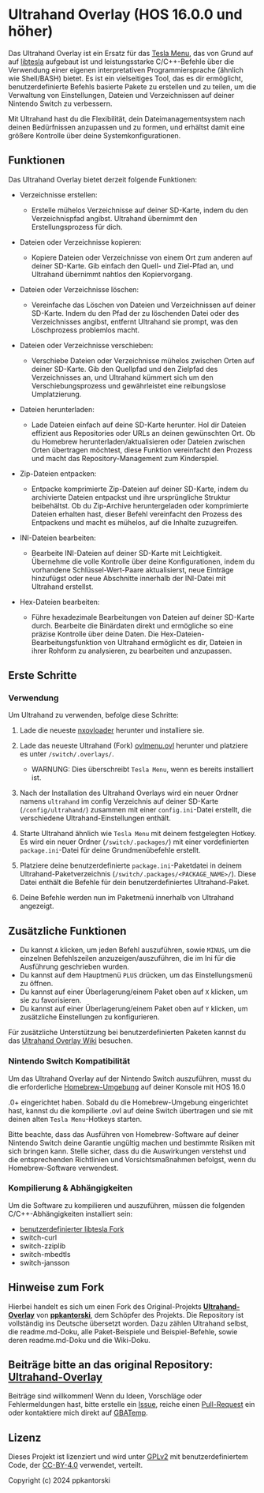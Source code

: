 # Ultrahand Overlay (HOS 16.0.0 und höher)

Das Ultrahand Overlay ist ein Ersatz für das [Tesla Menu](https://github.com/WerWolv/Tesla-Menu), das von Grund auf auf [libtesla](https://github.com/WerWolv/libtesla) aufgebaut ist und leistungsstarke C/C++-Befehle über die Verwendung einer eigenen interpretativen Programmiersprache (ähnlich wie Shell/BASH) bietet. Es ist ein vielseitiges Tool, das es dir ermöglicht, benutzerdefinierte Befehls basierte Pakete zu erstellen und zu teilen, um die Verwaltung von Einstellungen, Dateien und Verzeichnissen auf deiner Nintendo Switch zu verbessern.

Mit Ultrahand hast du die Flexibilität, dein Dateimanagementsystem nach deinen Bedürfnissen anzupassen und zu formen, und erhältst damit eine größere Kontrolle über deine Systemkonfigurationen.

## Funktionen

Das Ultrahand Overlay bietet derzeit folgende Funktionen:

- Verzeichnisse erstellen:
  - Erstelle mühelos Verzeichnisse auf deiner SD-Karte, indem du den Verzeichnispfad angibst. Ultrahand übernimmt den Erstellungsprozess für dich.

- Dateien oder Verzeichnisse kopieren:
  - Kopiere Dateien oder Verzeichnisse von einem Ort zum anderen auf deiner SD-Karte. Gib einfach den Quell- und Ziel-Pfad an, und Ultrahand übernimmt nahtlos den Kopiervorgang.

- Dateien oder Verzeichnisse löschen:
  - Vereinfache das Löschen von Dateien und Verzeichnissen auf deiner SD-Karte. Indem du den Pfad der zu löschenden Datei oder des Verzeichnisses angibst, entfernt Ultrahand sie prompt, was den Löschprozess problemlos macht.

- Dateien oder Verzeichnisse verschieben:
  - Verschiebe Dateien oder Verzeichnisse mühelos zwischen Orten auf deiner SD-Karte. Gib den Quellpfad und den Zielpfad des Verzeichnisses an, und Ultrahand kümmert sich um den Verschiebungsprozess und gewährleistet eine reibungslose Umplatzierung.

- Dateien herunterladen:
  - Lade Dateien einfach auf deine SD-Karte herunter. Hol dir Dateien effizient aus Repositories oder URLs an deinen gewünschten Ort. Ob du Homebrew herunterladen/aktualisieren oder Dateien zwischen Orten übertragen möchtest, diese Funktion vereinfacht den Prozess und macht das Repository-Management zum Kinderspiel.

- Zip-Dateien entpacken:
  - Entpacke komprimierte Zip-Dateien auf deiner SD-Karte, indem du archivierte Dateien entpackst und ihre ursprüngliche Struktur beibehältst. Ob du Zip-Archive heruntergeladen oder komprimierte Dateien erhalten hast, dieser Befehl vereinfacht den Prozess des Entpackens und macht es mühelos, auf die Inhalte zuzugreifen.

- INI-Dateien bearbeiten:
  - Bearbeite INI-Dateien auf deiner SD-Karte mit Leichtigkeit. Übernehme die volle Kontrolle über deine Konfigurationen, indem du vorhandene Schlüssel-Wert-Paare aktualisierst, neue Einträge hinzufügst oder neue Abschnitte innerhalb der INI-Datei mit Ultrahand erstellst.

- Hex-Dateien bearbeiten:
  - Führe hexadezimale Bearbeitungen von Dateien auf deiner SD-Karte durch. Bearbeite die Binärdaten direkt und ermögliche so eine präzise Kontrolle über deine Daten. Die Hex-Dateien-Bearbeitungsfunktion von Ultrahand ermöglicht es dir, Dateien in ihrer Rohform zu analysieren, zu bearbeiten und anzupassen.

## Erste Schritte

### Verwendung

Um Ultrahand zu verwenden, befolge diese Schritte:

1. Lade die neueste [nxovloader](https://github.com/WerWolv/nx-ovlloader) herunter und installiere sie.
2. Lade das neueste Ultrahand (Fork) [ovlmenu.ovl](https://github.com/glitched-nx/Ultrahand-Overlay/releases/latest/download/ovlmenu.ovl) herunter und platziere es unter `/switch/.overlays/`.
    - WARNUNG: Dies überschreibt `Tesla Menu`, wenn es bereits installiert ist.
3. Nach der Installation des Ultrahand Overlays wird ein neuer Ordner namens `ultrahand` im config Verzeichnis auf deiner SD-Karte (`/config/ultrahand/`) zusammen mit einer `config.ini`-Datei erstellt, die verschiedene Ultrahand-Einstellungen enthält.
4. Starte Ultrahand ähnlich wie `Tesla Menu` mit deinem festgelegten Hotkey. Es wird ein neuer Ordner (`/switch/.packages/`) mit einer vordefinierten `package.ini`-Datei für deine Grundmenübefehle erstellt.

5. Platziere deine benutzerdefinierte `package.ini`-Paketdatei in deinem Ultrahand-Paketverzeichnis (`/switch/.packages/<PACKAGE_NAME>/`). Diese Datei enthält die Befehle für dein benutzerdefiniertes Ultrahand-Paket.
6. Deine Befehle werden nun im Paketmenü innerhalb von Ultrahand angezeigt.

## Zusätzliche Funktionen
- Du kannst `A` klicken, um jeden Befehl auszuführen, sowie `MINUS`, um die einzelnen Befehlszeilen anzuzeigen/auszuführen, die im Ini für die Ausführung geschrieben wurden.
- Du kannst auf dem Hauptmenü `PLUS` drücken, um das Einstellungsmenü zu öffnen.
- Du kannst auf einer Überlagerung/einem Paket oben auf `X` klicken, um sie zu favorisieren.
- Du kannst auf einer Überlagerung/einem Paket oben auf `Y` klicken, um zusätzliche Einstellungen zu konfigurieren.

Für zusätzliche Unterstützung bei benutzerdefinierten Paketen kannst du das [Ultrahand Overlay Wiki](https://github.com/glitched-nx/Ultrahand-Overlay/wiki) besuchen.

### Nintendo Switch Kompatibilität
Um das Ultrahand Overlay auf der Nintendo Switch auszuführen, musst du die erforderliche [Homebrew-Umgebung](https://github.com/Atmosphere-NX/Atmosphere) auf deiner Konsole mit HOS 16.0

.0+ eingerichtet haben. Sobald du die Homebrew-Umgebung eingerichtet hast, kannst du die kompilierte .ovl auf deine Switch übertragen und sie mit deinen alten `Tesla Menu`-Hotkeys starten.

Bitte beachte, dass das Ausführen von Homebrew-Software auf deiner Nintendo Switch deine Garantie ungültig machen und bestimmte Risiken mit sich bringen kann. Stelle sicher, dass du die Auswirkungen verstehst und die entsprechenden Richtlinien und Vorsichtsmaßnahmen befolgst, wenn du Homebrew-Software verwendest.

### Kompilierung & Abhängigkeiten

Um die Software zu kompilieren und auszuführen, müssen die folgenden C/C++-Abhängigkeiten installiert sein:

- [benutzerdefinierter libtesla Fork](https://github.com/glitched-nx/Ultrahand-Overlay/tree/main/lib/libtesla)
- switch-curl
- switch-zziplib
- switch-mbedtls
- switch-jansson



## Hinweise zum Fork

Hierbei handelt es sich um einen Fork des Original-Projekts [**Ultrahand-Overlay**](https://github.com/ppkantorski/Ultrahand-Overlay) von [**ppkantorski**](https://github.com/ppkantorski), dem Schöpfer des Projekts. Die Repository ist vollständig ins Deutsche übersetzt worden. Dazu zählen Ultrahand selbst, die readme.md-Doku, alle Paket-Beispiele und Beispiel-Befehle, sowie deren readme.md-Doku und die Wiki-Doku.


## Beiträge bitte an das original Repository: [**Ultrahand-Overlay**](https://github.com/ppkantorski/Ultrahand-Overlay) 

Beiträge sind willkommen! Wenn du Ideen, Vorschläge oder Fehlermeldungen hast, bitte erstelle ein [Issue](https://github.com/ppkantorski/Ultrahand-Overlay/issues/new/choose), reiche einen [Pull-Request](https://github.com/ppkantorski/Ultrahand-Overlay/compare) ein oder kontaktiere mich direkt auf [GBATemp](https://gbatemp.net/threads/ultrahand-overlay-the-fully-craft-able-overlay-executor.633560/).

## Lizenz

Dieses Projekt ist lizenziert und wird unter [GPLv2](LICENSE) mit benutzerdefiniertem Code, der [CC-BY-4.0](SUB_LICENSE) verwendet, verteilt.

Copyright (c) 2024 ppkantorski
